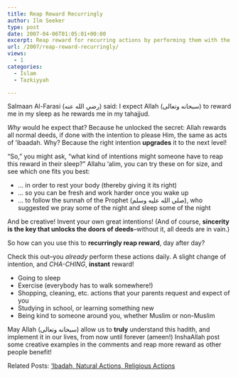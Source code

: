 ```yaml
---
title: Reap Reward Recurringly
author: Ilm Seeker
type: post
date: 2007-04-06T01:05:01+00:00
excerpt: Reap reward for recurring actions by performing them with the intention of pleasing Allah. Get the reward for tahajjud while sleeping! Upgrade your deeds!
url: /2007/reap-reward-recurringly/
views:
  - 1
categories:
  - Islam
  - Tazkiyyah

---
```

Salmaan Al-Farasi (رضي الله عنه) said: I expect Allah (سبحانه وتعالى) to reward me in my sleep as he rewards me in my tahajjud.

_Why_ would he expect that? Because he unlocked the secret: <span class="gem">Allah rewards all normal deeds, if done with the intention to please Him, the same as acts of &#8216;ibaadah.</span> Why? Because the right intention **upgrades** it to the next level!

&#8220;So,&#8221; you might ask, &#8220;what kind of intentions might someone have to reap this reward in their sleep?&#8221; Allahu &#8216;alim, you can try these on for size, and see which one fits you best:

  * &#8230; in order to rest your body (thereby giving it its right)
  * &#8230; so you can be fresh and work harder once you wake up
  * &#8230; to follow the sunnah of the Prophet (صلي الله عليه وسلم), who suggested we pray some of the night and sleep some of the night

And be creative! Invent your own great intentions! (And of course, **sincerity is the key that unlocks the doors of deeds**&#8211;without it, all deeds are in vain.)

So how can you use this to **recurringly reap reward**, day after day?

Check this out&#8211;you _already_ perform these actions daily. A slight change of intention, and _CHA-CHING_, **instant** reward!

  * Going to sleep
  * Exercise (everybody has to walk somewhere!)
  * Shopping, cleaning, etc. actions that your parents request and expect of you
  * Studying in school, or learning something new
  * Being kind to someone around you, whether Muslim or non-Muslim

May Allah (سبحانه وتعالى) allow us to **truly** understand this hadith, and implement it in our lives, from now until forever (ameen!) InshaAllah post some creative examples in the comments and reap more reward as other people benefit!

<p class="metaInformation">
  Related Posts: <a href="/ibadah-natural-actions-religious-actions/">‘Ibadah, Natural Actions, Religious Actions</a>
</p>